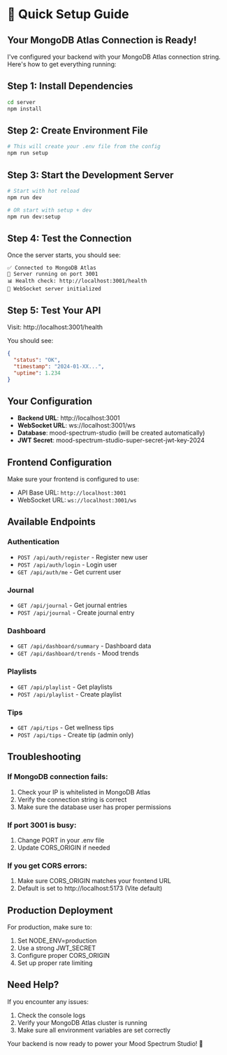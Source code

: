 # 🚀 Quick Setup Guide

## Your MongoDB Atlas Connection is Ready!

I've configured your backend with your MongoDB Atlas connection string. Here's how to get everything running:

## Step 1: Install Dependencies

```bash
cd server
npm install
```

## Step 2: Create Environment File

```bash
# This will create your .env file from the config
npm run setup
```

## Step 3: Start the Development Server

```bash
# Start with hot reload
npm run dev

# OR start with setup + dev
npm run dev:setup
```

## Step 4: Test the Connection

Once the server starts, you should see:
```
✅ Connected to MongoDB Atlas
🚀 Server running on port 3001
📊 Health check: http://localhost:3001/health
🔌 WebSocket server initialized
```

## Step 5: Test Your API

Visit: http://localhost:3001/health

You should see:
```json
{
  "status": "OK",
  "timestamp": "2024-01-XX...",
  "uptime": 1.234
}
```

## Your Configuration

- **Backend URL**: http://localhost:3001
- **WebSocket URL**: ws://localhost:3001/ws
- **Database**: mood-spectrum-studio (will be created automatically)
- **JWT Secret**: mood-spectrum-studio-super-secret-jwt-key-2024

## Frontend Configuration

Make sure your frontend is configured to use:
- API Base URL: `http://localhost:3001`
- WebSocket URL: `ws://localhost:3001/ws`

## Available Endpoints

### Authentication
- `POST /api/auth/register` - Register new user
- `POST /api/auth/login` - Login user
- `GET /api/auth/me` - Get current user

### Journal
- `GET /api/journal` - Get journal entries
- `POST /api/journal` - Create journal entry

### Dashboard
- `GET /api/dashboard/summary` - Dashboard data
- `GET /api/dashboard/trends` - Mood trends

### Playlists
- `GET /api/playlist` - Get playlists
- `POST /api/playlist` - Create playlist

### Tips
- `GET /api/tips` - Get wellness tips
- `POST /api/tips` - Create tip (admin only)

## Troubleshooting

### If MongoDB connection fails:
1. Check your IP is whitelisted in MongoDB Atlas
2. Verify the connection string is correct
3. Make sure the database user has proper permissions

### If port 3001 is busy:
1. Change PORT in your .env file
2. Update CORS_ORIGIN if needed

### If you get CORS errors:
1. Make sure CORS_ORIGIN matches your frontend URL
2. Default is set to http://localhost:5173 (Vite default)

## Production Deployment

For production, make sure to:
1. Set NODE_ENV=production
2. Use a strong JWT_SECRET
3. Configure proper CORS_ORIGIN
4. Set up proper rate limiting

## Need Help?

If you encounter any issues:
1. Check the console logs
2. Verify your MongoDB Atlas cluster is running
3. Make sure all environment variables are set correctly

Your backend is now ready to power your Mood Spectrum Studio! 🎉
